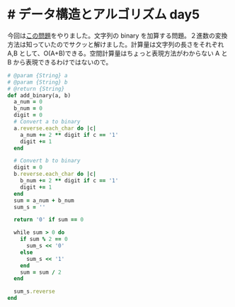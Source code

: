 # # データ構造とアルゴリズム day5

今回は[この問題](https://leetcode.com/problems/add-binary/)をやりました。文字列の binary を加算する問題。２進数の変換方法は知っていたのでサクッと解けました。計算量は文字列の長さをそれぞれ A,B として、O(A+B)できる。空間計算量はちょっと表現方法がわからない A と B から表現できるわけではないので。

```ruby
# @param {String} a
# @param {String} b
# @return {String}
def add_binary(a, b)
  a_num = 0
  b_num = 0
  digit = 0
  # Convert a to binary
  a.reverse.each_char do |c|
    a_num += 2 ** digit if c == '1'
    digit += 1
  end

  # Convert b to binary
  digit = 0
  b.reverse.each_char do |c|
    b_num += 2 ** digit if c == '1'
    digit += 1
  end
  sum = a_num + b_num
  sum_s = ''

  return '0' if sum == 0

  while sum > 0 do
    if sum % 2 == 0
      sum_s << '0'
    else
      sum_s << '1'
    end
    sum = sum / 2
  end

  sum_s.reverse
end
```
